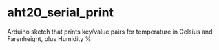 # aht20_serial_print
Arduino sketch that prints key/value pairs for temperature in Celsius and Farenheight, plus Humidity %
